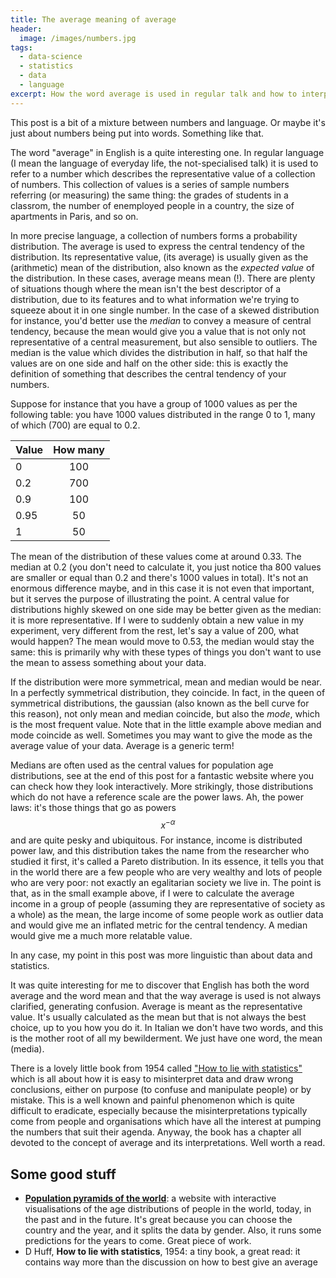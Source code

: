 ```yaml
---
title: The average meaning of average
header:
  image: /images/numbers.jpg
tags:
  - data-science
  - statistics
  - data
  - language
excerpt: How the word average is used in regular talk and how to interpret and calculate it best
---
```


This post is a bit of a mixture between numbers and language. Or maybe it's just about numbers being put into words. Something like that.

The word "average" in English is a quite interesting one. In regular language (I mean the language of everyday life, the not-specialised talk) it is used to refer to a number which describes the representative value of a collection of numbers. This collection of values is a series of sample numbers referring (or measuring) the same thing: the grades of students in a classrom, the number of enemployed people in a country, the size of apartments in Paris, and so on.

In more precise language, a collection of numbers forms a probability distribution. The average is used to express the central tendency of the distribution. Its representative value, (its average) is usually given as the (arithmetic) mean of the distribution, also known as the *expected value* of the distribution. In these cases, average means mean (!). There are plenty of situations though where the mean isn't the best descriptor of a distribution, due to its features and to what information we're trying to squeeze about it in one single number. In the case of a skewed distribution for instance, you'd better use the *median* to convey a measure of central tendency, because the mean would give you a value that is not only not representative of a central measurement, but also sensible to outliers. The median is the value which divides the distribution in half, so that half the values are on one side and half on the other side: this is exactly the definition of something that describes the central tendency of your numbers.

Suppose for instance that you have a group of 1000 values as per the following table: you have 1000 values distributed in the range 0 to 1, many of which (700) are equal to 0.2. 

| Value    | How many   |
| -------- |:----------:|
| 0        | 100        |
| 0.2      | 700        |
| 0.9      | 100        |
| 0.95     | 50         |
| 1        | 50         |

The mean of the distribution of these values come at around 0.33. The median at 0.2 (you don't need to calculate it, you just notice tha 800 values are smaller or equal than 0.2 and there's 1000 values in total). It's not an enormous difference maybe, and in this case it is not even that important, but it serves the purpose of illustrating the point. A central value for distributions highly skewed on one side may be better given as the median: it is more representative. If I were to suddenly obtain a new value in my experiment, very different from the rest, let's say a value of 200, what would happen? The mean would move to 0.53, the median would stay the same: this is primarily why with these types of things you don't want to use the mean to assess something about your data.

If the distribution were more symmetrical, mean and median would be near. In a perfectly symmetrical distribution, they coincide. In fact, in the queen of symmetrical distributions, the gaussian (also known as the bell curve for this reason), not only mean and median coincide, but also the *mode*, which is the most frequent value. Note that in the little example above median and mode coincide as well. Sometimes you may want to give the mode as the average value of your data. Average is a generic term!

Medians are often used as the central values for population age distributions, see at the end of this post for a fantastic website where you can check how they look interactively. More strikingly, those distributions which do not have a reference scale are the power laws. Ah, the power laws: it's those things that go as powers $$x^{-\alpha}$$ and are quite pesky and ubiquitous. For instance, income is distributed power law, and this distribution takes the name from the researcher who studied it first, it's called a Pareto distribution. In its essence, it tells you that in the world there are a few people who are very wealthy and lots of people who are very poor: not exactly an egalitarian society we live in. The point is that, as in the small example above, if I were to calculate the average income in a group of people (assuming they are representative of society as a whole) as the mean, the large income of some people work as outlier data and would give me an inflated metric for the central tendency. A median would give me a much more relatable value.

In any case, my point in this post was more linguistic than about data and statistics.

It was quite interesting for me to discover that English has both the word average and the word mean and that the way average is used is not always clarified, generating confusion. Average is meant as the representative value. It's usually calculated as the mean but that is not always the best choice, up to you how you do it. In Italian we don't have two words, and this is the mother root of all my bewilderment. We just have one word, the mean (media). 

There is a lovely little book from 1954 called ["How to lie with statistics"](https://en.wikipedia.org/wiki/How_to_Lie_with_Statistics) which is all about how it is easy to misinterpret data and draw wrong conclusions, either on purpose (to confuse and manipulate people) or by mistake. This is a well known and painful phenomenon which is quite difficult to eradicate, especially because the misinterpretations typically come from people and organisations which have all the interest at pumping the numbers that suit their agenda. Anyway, the book has a chapter all devoted to the concept of average and its interpretations. Well worth a read.

## Some good stuff

* [**Population pyramids of the world**](https://www.populationpyramid.net/): a website with interactive visualisations of the age distributions of people in the world, today, in the past and in the future. It's great because you can choose the country and the year, and it splits the data by gender. Also, it runs some predictions for the years to come. Great piece of work.
* D Huff, **How to lie with statistics**, 1954: a tiny book, a great read: it contains way more than the discussion on how to best give an average
